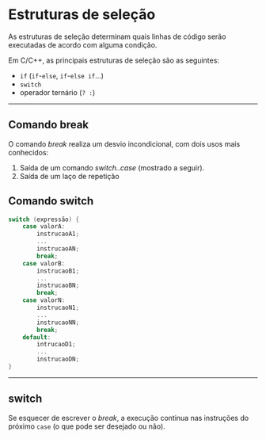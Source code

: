 
# Estruturas de seleção

As estruturas de seleção determinam quais linhas de código serão executadas de acordo com alguma condição.

Em C/C++, as principais estruturas de seleção são as seguintes:

- `if` (`if`-`else`, `if`-`else if`...)
- `switch`
- operador ternário (`? :`)

---

## Comando break

O comando _break_ realiza um desvio incondicional, com dois usos mais conhecidos:

   1. Saída de um comando _switch..case_ (mostrado a seguir).
   2. Saída de um laço de repetição

## Comando switch

```c++
switch (expressão) {
    case valorA:
        instrucaoA1;
        ...
        instrucaoAN;
        break;
    case valorB:
        instrucaoB1;
        ...
        instrucaoBN;
        break;
    case valorN:
        instrucaoN1;
        ...
        instrucaoNN;
        break;
    default:
        intrucaoD1;
        ...
        instrucaoDN;
}
```

---

## switch

Se esquecer de escrever o _break_, a execução continua nas instruções do próximo `case` (o que pode ser desejado ou não).





